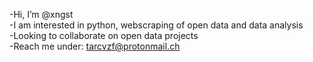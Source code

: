 -Hi, I’m @xngst  
-I am interested in python, webscraping of open data and data analysis  
-Looking to collaborate on open data projects  
-Reach me under: tarcvzf@protonmail.ch  

<!---
xngst/xngst is a ✨ special ✨ repository because its `README.md` (this file) appears on your GitHub profile.
You can click the Preview link to take a look at your changes.
--->
